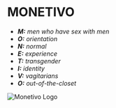 # MONETIVO

* ***M:** men who have sex with men*
* ***O:** orientation*
* ***N:** normal*
* ***E:** experience*
* ***T:** transgender*
* ***I:** identity*
* ***V:** vagitarians*
* ***O:** out-of-the-closet*

![Monetivo Logo](https://static.tumblr.com/882dd7b8e7c4cc3e7c764e8a5f461927/68fmrjn/A1aoq3hqm/tumblr_static_80em56wkk3wososs8coo4sgow_2048_v2.jpg)
